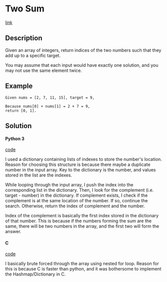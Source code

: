 # Two Sum
[link](https://leetcode.com/problems/two-sum/description/)

Description
---
Given an array of integers, return indices of the two numbers such that they add up to a specific target.

You may assume that each input would have exactly one solution, and you may not use the same element twice.

Example
---
```
Given nums = [2, 7, 11, 15], target = 9,

Because nums[0] + nums[1] = 2 + 7 = 9,
return [0, 1].
```

Solution
---
#### Python 3
[code](https://github.com/henrysha/LeetCode/tree/master/Two%20Sum/twosum.py)

I used a dictionary containing lists of indexes to store the number's location. Reason for choosing this structure is because there maybe a duplicate number in the input array. Key to the dictionary is the number, and values stored in the list are the indexes.

While looping through the input array, I push the index into the corresponding list in the dictionary. Then, I look for the complement (i.e. target - number) in the dictionary. If complement exists, I check if the complement is at the same location of the number. If so, continue the search. Otherwise, return the index of complement and the number. 

Index of the complement is basically the first index stored in the dictionary of that number. This is because if the numbers forming the sum are the same, there will be two numbers in the array, and the first two will form the answer.

#### C
[code](https://github.com/henrysha/LeetCode/tree/master/Two%20Sum/twosum.c)

I basically brute forced through the array using nested for loop. Reason for this is because C is faster than python, and it was bothersome to implement the Hashmap/Dictionary in C.
